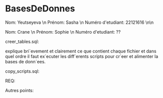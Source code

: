 # BasesDeDonnes

Nom: Yeutseyeva \n
Prénom: Sasha \n
Numéro d'etudiant: 22121616 \n\n

Nom: Crane \n
Prénom: Sophie \n
Numéro d'etudiant: ??

creer_tables.sql:

explique bri`evement et clairement ce que contient
chaque fichier et dans quel ordre il faut ex´ecuter les diff´erents scripts pour cr´eer et
alimenter la bases de donn´ees.

copy_scripts.sql:

REQ: 

Autres points: 
